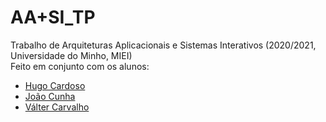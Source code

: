 # AA+SI_TP
Trabalho de Arquiteturas Aplicacionais e Sistemas Interativos (2020/2021, Universidade do Minho, MIEI) <br/>
Feito em conjunto com os alunos: <br/>
- [Hugo Cardoso](https://github.com/Abjiri) <br/>
- [João Cunha](https://github.com/Jcc20) <br/>
- [Válter Carvalho](https://github.com/wurzy) 

